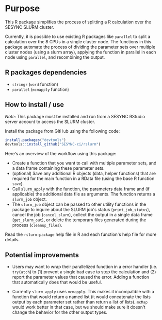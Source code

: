 
# Purpose #

This R package simplifies the process of splitting a R calculation over the SESYNC SLURM cluster. 

Currently, it is possible to use existing R packages like `parallel` to split a calculation over the 8 CPUs in a single cluster node. The functions in this package automate the process of dividing the parameter sets over multiple cluster nodes (using a slurm array), applying the function in parallel in each node using `parallel`, and recombining the output.

## R packages dependencies ##

- `stringr` (`word` function)
- `parallel` (`mcmapply` function)

## How to install / use ##

*Note*: This package must be installed and run from a SESYNC RStudio server account to access the SLURM cluster.

Install the package from GitHub using the following code:
```R
install.packages("devtools")
devtools::install_github("SESYNC-ci/rslurm")
```

Here's an overview of the workflow using this package:

- Create a function that you want to call with multiple parameter sets, and a data frame containing these parameter sets. 
- (optional) Save any additional R objects (data, helper functions) that are required for the main function in a RData file (using the base R function `save`).
- Call `slurm_apply` with the function, the parameters data frame and (if applicable) the additional data file as arguments. The function returns a `slurm_job` object.
- The `slurm_job` object can be passed to other utility functions in the package to inquire about the SLURM job's status (`print_job_status`), cancel the job (`cancel_slurm`), collect the output in a single data frame (`get_slurm_out`), or delete the temporary files generated during the process (`cleanup_files`).

Read the `rslurm-package` help file in R and each function's help file for more details.

## Potential improvements ##

* Users may want to wrap their parallelized function in a error handler (i.e. `tryCatch`) to (1) prevent a single bad case to stop the calculation and (2) report the parameter values that caused the error. Adding a function that automatically does that would be useful.

* Currently `slurm_apply` uses `mcmapply`. This makes it incompatible with a function that would return a named list (it would concatenate the lists output by each parameter set rather than return a list of lists). `mcMap` would work better in that case, but we should make sure it doesn't change the behavior for the other output types.

